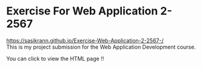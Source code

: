 # Exercise For Web Application 2-2567
https://sasikrann.github.io/Exercise-Web-Application-2-2567-/  
This is my project submission for the Web Application Development course.  


You can click to view the HTML page !!
